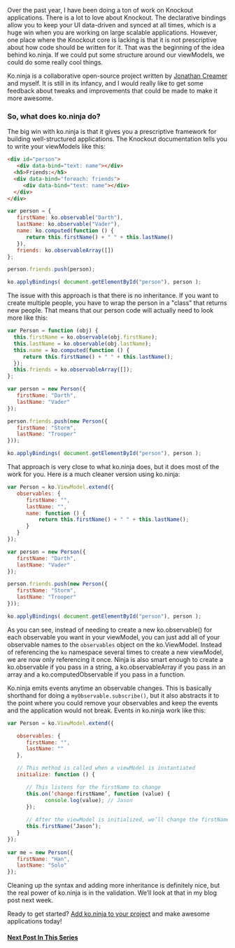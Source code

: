 Over the past year, I have been doing a ton of work on Knockout applications. There is a lot to love about Knockout. The declarative bindings allow you to keep your UI data-driven and synced at all times, which is a huge win when you are working on large scalable applications. However, one place where the Knockout core is lacking is that it is not prescriptive about how code should be written for it. That was the beginning of the idea behind ko.ninja. If we could put some structure around our viewModels, we could do some really cool things.

<!-- more -->

Ko.ninja is a collaborative open-source project written by [Jonathan Creamer](http://jonathancreamer.com/) and myself. It is still in its infancy, and I would really like to get some feedback about tweaks and improvements that could be made to make it more awesome.


### So, what does ko.ninja do?

The big win with ko.ninja is that it gives you a prescriptive framework for building well-structured applications. The Knockout documentation tells you to write your viewModels like this:

```html
<div id="person">
   <div data-bind="text: name"></div>
  <h5>Friends:</h5>
  <div data-bind="foreach: friends">
     <div data-bind="text: name"></div>
  </div>
</div>
```

```js
var person = {
   firstName: ko.observable("Darth"),
   lastName: ko.observable("Vader"),
   name: ko.computed(function () {
      return this.firstName() + " " + this.lastName()
   }),
   friends: ko.observableArray([])
};

person.friends.push(person);

ko.applyBindings( document.getElementById("person"), person );
```

The issue with this approach is that there is no inheritance. If you want to create multiple people, you have to wrap the person in a "class" that returns new people. That means that our person code will actually need to look more like this:

```js
var Person = function (obj) {
  this.firstName = ko.observable(obj.firstName);
  this.lastName = ko.observable(obj.lastName);
  this.name = ko.computed(function () {
     return this.firstName() + " " + this.lastName();
  });
  this.friends = ko.observableArray([]);
};

var person = new Person({
   firstName: "Darth",
   lastName: "Vader"
});

person.friends.push(new Person({
   firstName: "Storm",
   lastName: "Trooper"
}));

ko.applyBindings( document.getElementById("person"), person ); 
```

That approach is very close to what ko.ninja does, but it does most of the work for you. Here is a much cleaner version using ko.ninja:

```js
var Person = ko.ViewModel.extend({
   observables: {
      firstName: "",
      lastName: "",
      name: function () {
          return this.firstName() + " " + this.lastName();
      }
   }
});

var person = new Person({
   firstName: "Darth",
   lastName: "Vader"
});

person.friends.push(new Person({
   firstName: "Storm",
   lastName: "Trooper"
}));

ko.applyBindings( document.getElementById("person"), person );  
```

As you can see, instead of needing to create a new ko.observable() for each observable you want in your viewModel, you can just add all of your observable names to the `observables` object on the ko.ViewModel. Instead of referencing the `ko` namespace several times to create a new viewModel, we are now only referencing it once. Ninja is also smart enough to create a ko.observable if you pass in a string, a ko.observableArray if you pass in an array and a ko.computedObservable if you pass in a function.

Ko.ninja emits events anytime an observable changes. This is basically shorthand for doing a `myObservable.subscribe()`, but it also abstracts it to the point where you could remove your observables and keep the events and the application would not break.  Events in ko.ninja work like this:

```js
var Person = ko.ViewModel.extend({

   observables: {
      firstName: "",
      lastName: ""
   },

   // This method is called when a viewModel is instantiated
   initialize: function () {

      // This listens for the firstName to change
      this.on(‘change:firstName’, function (value) {
            console.log(value); // Jason
      });
      
      // After the viewModel is initialized, we’ll change the firstName to Jason
      this.firstName(‘Jason’);
   }
});
 
var me = new Person({
   firstName: "Han",
   lastName: "Solo"
});
```

Cleaning up the syntax and adding more inheritance is definitely nice, but the real power of ko.ninja is in the validation. We’ll look at that in my blog post next week.

Ready to get started? [Add ko.ninja to your project](https://github.com/jcreamer898/ko.ninja) and make awesome applications today!

#### [Next Post In This Series](/blog/ko-ninja-validation)

 